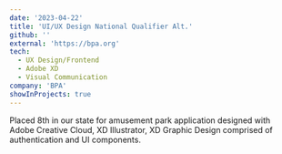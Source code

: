 ```yaml
---
date: '2023-04-22'
title: 'UI/UX Design National Qualifier Alt.'
github: ''
external: 'https://bpa.org'
tech:
  - UX Design/Frontend
  - Adobe XD
  - Visual Communication
company: 'BPA'
showInProjects: true
---
```


Placed 8th in our state for amusement park application designed with Adobe Creative Cloud, XD Illustrator, XD Graphic Design comprised of authentication and UI components.
